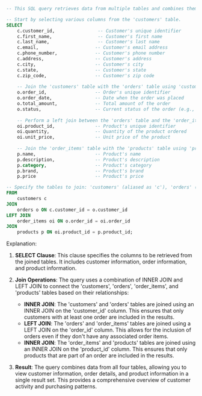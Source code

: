 ```sql
-- This SQL query retrieves data from multiple tables and combines them using various join operations to provide a comprehensive view of customer information, orders, and products.

-- Start by selecting various columns from the 'customers' table.
SELECT
    c.customer_id,                -- Customer's unique identifier
    c.first_name,                 -- Customer's first name
    c.last_name,                  -- Customer's last name
    c.email,                     -- Customer's email address
    c.phone_number,              -- Customer's phone number
    c.address,                   -- Customer's address
    c.city,                      -- Customer's city
    c.state,                     -- Customer's state
    c.zip_code,                  -- Customer's zip code
    
    -- Join the 'customers' table with the 'orders' table using 'customer_id' as the join key.
    o.order_id,                  -- Order's unique identifier
    o.order_date,                -- Date when the order was placed
    o.total_amount,              -- Total amount of the order
    o.status,                    -- Current status of the order (e.g., 'Processing', 'Shipped', 'Delivered')
    
    -- Perform a left join between the 'orders' table and the 'order_items' table using 'order_id' as the join key.
    oi.product_id,               -- Product's unique identifier
    oi.quantity,                 -- Quantity of the product ordered
    oi.unit_price,               -- Unit price of the product
    
    -- Join the 'order_items' table with the 'products' table using 'product_id' as the join key.
    p.name,                      -- Product's name
    p.description,               -- Product's description
    p.category,                  -- Product's category
    p.brand,                     -- Product's brand
    p.price                      -- Product's price

-- Specify the tables to join: 'customers' (aliased as 'c'), 'orders' (aliased as 'o'), 'order_items' (aliased as 'oi'), and 'products' (aliased as 'p').
FROM
    customers c
JOIN
    orders o ON c.customer_id = o.customer_id
LEFT JOIN
    order_items oi ON o.order_id = oi.order_id
JOIN
    products p ON oi.product_id = p.product_id;
```

Explanation:

1. **SELECT Clause**: This clause specifies the columns to be retrieved from the joined tables. It includes customer information, order information, and product information.

2. **Join Operations**: The query uses a combination of INNER JOIN and LEFT JOIN to connect the 'customers', 'orders', 'order_items', and 'products' tables based on their relationships:
   - **INNER JOIN**: The 'customers' and 'orders' tables are joined using an INNER JOIN on the 'customer_id' column. This ensures that only customers with at least one order are included in the results.
   - **LEFT JOIN**: The 'orders' and 'order_items' tables are joined using a LEFT JOIN on the 'order_id' column. This allows for the inclusion of orders even if they don't have any associated order items.
   - **INNER JOIN**: The 'order_items' and 'products' tables are joined using an INNER JOIN on the 'product_id' column. This ensures that only products that are part of an order are included in the results.

3. **Result**: The query combines data from all four tables, allowing you to view customer information, order details, and product information in a single result set. This provides a comprehensive overview of customer activity and purchasing patterns.